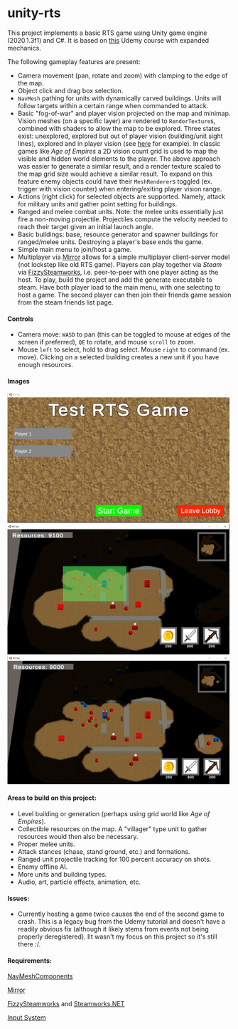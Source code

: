 # unity-rts

This project implements a basic RTS game using Unity game engine (2020.1.3f1) and C#. It is based on [this](https://www.udemy.com/course/unity-multiplayer/) Udemy course with expanded mechanics.

The following gameplay features are present:  
- Camera movement (pan, rotate and zoom) with clamping to the edge of the map.  
- Object click and drag box selection.  
- `NavMesh` pathing for units with dynamically carved buildings. Units will follow targets within a certain range when commanded to attack.  
- Basic "fog-of-war" and player vision projected on the map and minimap. Vision meshes (on a specific layer) are rendered to `RenderTexture`s, combined with shaders to allow the map to be explored. Three states exist: unexplored, explored but out of player vision (building/unit sight lines), explored and in player vision (see [here](https://andrewhungblog.wordpress.com/2018/06/23/implementing-fog-of-war-in-unity/) for example). In classic games like *Age of Empires* a 2D vision count grid is used to map the visible and hidden world elements to the player. The above approach was easier to generate a similar result, and a render texture scaled to the map grid size would achieve a similar result. To expand on this feature enemy objects could have their `MeshRenderer`s toggled (ex. trigger with vision counter) when entering/exiting player vision range.  
- Actions (right click) for selected objects are supported. Namely, attack for military units and gather point setting for buildings.  
- Ranged and melee combat units. Note: the melee units essentially just fire a non-moving projectile. Projectiles compute the velocity needed to reach their target given an initial launch angle.  
- Basic buildings: base, resource generator and spawner buildings for ranged/melee units. Destroying a player's base ends the game.  
- Simple main menu to join/host a game.  
- Multiplayer via [Mirror](https://assetstore.unity.com/packages/tools/network/mirror-129321) allows for a simple multiplayer client-server model (not lockstep like old RTS game). Players can play together via *Steam* via [FizzySteamworks](https://github.com/Chykary/FizzySteamworks), i.e. peer-to-peer with one player acting as the host. To play, build the project and add the generate executable to steam. Have both player load to the main menu, with one selecting to host a game. The second player can then join their friends game session from the steam friends list page.  

#### Controls

- Camera move: `WASD` to pan (this can be toggled to mouse at edges of the screen if preferred), `QE` to rotate, and mouse `scroll` to zoom.  
- Mouse `left` to select, hold to drag select. Mouse `right` to command (ex. move). Clicking on a selected building creates a new unit if you have enough resources.

#### Images

<img src="./demo_imgs/menu.png" alt="Main menu host screen" width="500"/>
<img src="./demo_imgs/select.png" alt="Box selection" width="500"/>
<img src="./demo_imgs/attack.png" alt="Units firing on enemy base" width="500"/>

#### Areas to build on this project:

- Level building or generation (perhaps using grid world like *Age of Empires*).
- Collectible resources on the map. A "villager" type unit to gather resources would then also be necessary.  
- Proper melee units.  
- Attack stances (chase, stand ground, etc.) and formations.  
- Ranged unit projectile tracking for 100 percent accuracy on shots.   
- Enemy offline AI.  
- More units and building types.  
- Audio, art, particle effects, animation, etc.  

#### Issues:

- Currently hosting a game twice causes the end of the second game to crash. This is a legacy bug from the Udemy tutorial and doesn't have a readily obvious fix (although it likely stems from events not being properly deregistered). IIt wasn't my focus on this project so it's still there :/.

#### Requirements:

[NavMeshComponents](https://github.com/Unity-Technologies/NavMeshComponents)

[Mirror](https://assetstore.unity.com/packages/tools/network/mirror-129321)

[FizzySteamworks](https://github.com/Chykary/FizzySteamworks) and [Steamworks.NET](https://github.com/rlabrecque/Steamworks.NET)

[Input System](https://docs.unity3d.com/Packages/com.unity.inputsystem@1.0/manual/Installation.html)
